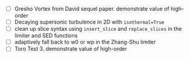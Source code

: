 - [ ] Gresho Vortex from David sequel paper. demonstrate value of high-order
- [ ] Decaying supersonic turbulence in 2D with `isothermal=True`
- [ ] clean up slice syntax using `insert_slice` and `replace_slices` in the limiter and SED functions
- [ ] adaptively fall back to w0 or wp in the Zhang-Shu limiter
- [ ] Toro Test 3. demonstrate value of high-order

